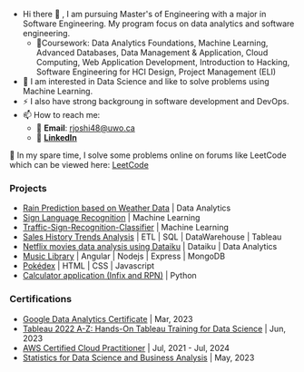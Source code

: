 - Hi there 👋 , I am pursuing Master's of Engineering with a major in Software Engineering. My program focus on data analytics and software engineering.
    - 📖Coursework:
        Data Analytics Foundations, Machine Learning, Advanced Databases, Data Management & Application, Cloud Computing, Web Application Development, Introduction to Hacking, Software Engineering for HCI Design, Project Management (ELI)           
-  🔭 I am interested in Data Science and like to solve problems using Machine Learning.
-  ⚡ I also have strong backgroung in software development and DevOps.
- 📫 How to reach me: 
    - 📧 **Email**: rjoshi48@uwo.ca
    - 🤝 [**LinkedIn**](https://www.linkedin.com/in/rinni-joshi/) 

🌱 In my spare time, I solve some problems online on forums like LeetCode which can be viewed here: [LeetCode](https://leetcode.com/rjoshi16/) 

### Projects
 - [Rain Prediction based on Weather Data](https://github.com/rjoshi48/Rain-Prediction-based-on-Weather-Data) | Data Analytics 
 - [Sign Language Recognition](https://github.com/rjoshi48/Sign-Language-Recognition) | Machine Learning
 - [Traffic-Sign-Recognition-Classifier](https://github.com/rjoshi48/Traffic-Sign-Recognition-Classifier) | Machine Learning
 - [Sales History Trends Analysis](https://github.com/rjoshi48/Sales-History-Trends-Analysis) | ETL | SQL | DataWarehouse | Tableau
 - [Netflix movies data analysis using Dataiku](https://github.com/rjoshi48/Netflix_Movie_Analysis) | Dataiku | Data Analytics
 - [Music Library](https://github.com/rjoshi48/music-app-library) | Angular | Nodejs | Express | MongoDB
 - [Pokédex](https://github.com/rjoshi48/Pokedex-lab2) | HTML | CSS | Javascript
 - [Calculator application (Infix and RPN)](https://github.com/rjoshi48/Calculator-App.git) | Python

### Certifications
- [Google Data Analytics Certificate](https://www.credly.com/badges/f25c0dcd-caf4-47c9-8a1b-58b573335ae3/linked_in_profile) | Mar, 2023
- [Tableau 2022 A-Z: Hands-On Tableau Training for Data Science](https://www.udemy.com/certificate/UC-34e6d273-eb3c-420a-aa74-d978097f2e6a/) | Jun, 2023
- [AWS Certified Cloud Practitioner](https://www.credly.com/badges/1b8be0be-9cbd-4a58-bb17-065a220519de?source=linked_in_profile) | Jul, 2021 - Jul, 2024
- [Statistics for Data Science and Business Analysis](https://www.udemy.com/certificate/UC-8f49fef4-0598-4b50-a5ef-485985343a89/) | May, 2023

<!--
**rjoshi48/rjoshi48** is a ✨ _special_ ✨ repository because its `README.md` (this file) appears on your GitHub profile.

Here are some ideas to get you started:

- 🔭 I’m currently working on ...
- 🌱 I’m currently learning ...
- 👯 I’m looking to collaborate on ...
- 🤔 I’m looking for help with ...
- 💬 Ask me about ...
 ...
- 😄 Pronouns: ...
- ⚡ Fun fact: ...
-->
